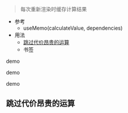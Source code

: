 >每次重新渲染时缓存计算结果

- 参考
	- useMemo(calculateValue, dependencies)
- 用法
	- [跳过代价昂贵的运算](#跳过代价昂贵的运算)
	- 书签





demo


demo





demo


























## 跳过代价昂贵的运算